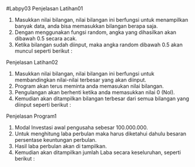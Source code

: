 #Labpy03
Penjelasan Latihan01
1. Masukkan nilai bilangan, nilai bilangan ini berfungsi untuk menampilkan banyak data,
    anda bisa memasukkan bilangan berapa saja.
2. Dengan menggunakan fungsi random, angka yang dihasilkan akan dibawah 0.5 secara acak.
3. Ketika bilangan sudah diinput, maka angka random dibawah 0.5 akan muncul seperti berikut :


Penjelasan Latihan02
1. Masukkan nilai bilangan, nilai bilangan ini berfungsi untuk membandingkan nilai-nilai terbesar yang akan diinput.
2. Program akan terus meminta anda memasukan nilai bilangan.
3. Pengulangan akan berhenti ketika anda memasukkan nilai 0 (Nol).
4. Kemudian akan ditampilkan bilangan terbesar dari semua bilangan yang diinput seperti berikut :


Penjelasan Program1
1. Modal Investasi awal pengusaha sebesar 100.000.000.
2. Untuk menghitung laba perbulan maka harus diketahui dahulu besaran persentase keuntungan perbulan.
3. Hasil laba perbulan akan di tampilkan.
4. Kemudian akan ditampilkan jumlah Laba secara keseluruhan, seperti berikut :